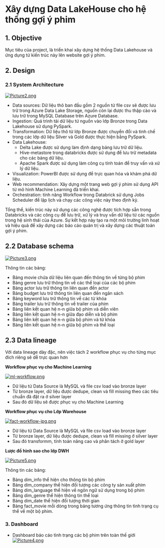 # Xây dựng Data LakeHouse cho hệ thống gợi ý phim

## 1. Objective
Mục tiêu của project, là triển khai xây dựng hệ thống Data Lakehouse và ứng dụng từ kiến trúc này lên website gợi ý phim.
 
## 2. Design
### 2.1 System Architecture
[![Picture2.png](https://i.postimg.cc/FF0CcLcM/Picture2.png)](https://postimg.cc/s1DJC1Tm)
- Data sources: Dữ liệu thô ban đầu gồm 2 nguồn từ file csv sẽ được lưu trữ trong Azure Data Lake Storage, nguồn còn lại được thu thập cào và lưu trữ trong MySQL Database trên Azure Database.
- Ingestion: Quá trình tải dữ liệu từ nguồn vào lớp Bronze trong Data Lakehouse sử dụng PySpark. 
- Transformation: Dữ liệu thô từ lớp Bronze được chuyển đổi và tinh chế trong các lớp dữ liệu Silver và Gold được thực hiện bằng PySpark.
- Data Lakehouse:
  - Delta Lake được sử dụng làm định dạng bảng lưu trữ dữ liệu.
  - Hive-metastore trong databricks được sử dụng để lưu trữ metadata cho các bảng dữ liệu.
  - Apache Spark được sử dụng làm công cụ tính toán để truy vấn và xử lý dữ liệu.
- Visualization: PowerBI được sử dụng để trực quan hóa và khám phá dữ liệu.
- Web recommendation: Xây dựng một trang web gợi ý phim sử dụng API từ mô hình Machine Learning đã triển khai.
- Orchestration: tính năng Workflow trong Databrick sử dụng Jobs Scheduler để lập lịch và chạy các công việc này theo định kỳ.
  
Tổng thể, kiến trúc này sử dụng các công nghệ được tích hợp sẵn trong Databricks và các công cụ để lưu trữ, xử lý và truy vấn dữ liệu từ các nguồn trong hệ sinh thái của Azure. Sự kết hợp này tạo ra một môi trường linh hoạt và hiệu quả để xây dựng các báo cáo quản trị và xây dựng các thuật toán gợi ý phim.

## 2.2 Database schema
[![Picture3.png](https://i.postimg.cc/VkzXTSJb/Picture3.png)](https://postimg.cc/bsFGSwHz)

Thông tin các bảng:
- Bảng movie chứa dữ liệu liên quan đến thông tin về từng bộ phim
- Bảng genre lưu trữ thông tin về các thể loại của các bộ phim
- Bảng actor lưu trữ thông tin liên quan đến actor
- Bảng budget lưu trữ thông tin liên quan đến ngân sách
- Bảng keyword lưu trữ thông tin về các từ khóa
- Bảng trailer lưu trữ thông tin về trailer của phim
- Bảng liên kết quan hệ n-n giữa bộ phim và diễn viên
- Bảng liên kết quan hệ n-n giữa đạo diễn và bộ phim
- Bảng liên kết quan hệ n-n giữa bộ phim và từ khóa
- Bảng liên kết quan hệ n-n giữa bộ phim và thể loại

## 2.3 Data lineage
Với data lineage dày đặc, nên việc tách 2 workflow phục vụ cho từng mục đích riêng sẽ dễ trực quan hơn

**Workflow phục vụ cho Machine Learning**

[![ml-workflow.png](https://i.postimg.cc/x1GtNDzL/ml-workflow.png)](https://postimg.cc/2164gtT5)
- Dữ liệu từ Data Source là MySQL và file csv load vào bronze layer
- Từ bronze layer, dữ liệu được dedupe, clean và fill missing theo các tiêu chuẩn đã đặt ra ở silver layer
- Sau đó dữ liệu sẽ được phục vụ cho Machine Learning

**Workflow phục vụ cho Lớp Warehouse**

[![fact-workflow-jpg.png](https://i.postimg.cc/44M8r1GH/fact-workflow-jpg.png)](https://postimg.cc/5jBqzL6f)
- Dữ liệu từ Data Source là MySQL và file csv load vào bronze layer
- Từ bronze layer, dữ liệu được dedupe, clean và fill missing ở silver layer
- Sau đó transformm, tính toán nâng cao và phân tách ở gold layer
  
**Lược đồ hình sao cho lớp DWH**

[![Picture5.png](https://i.postimg.cc/vZB5b4sg/Picture5.png)](https://postimg.cc/0bTzC2rP)

Thông tin các bảng:
- Bảng dim_info thể hiện cho thông tin bộ phim
- Bảng dim_company thể hiện đối tượng các công ty sản xuất phim
- Bảng dim_language thể hiện về ngôn ngữ sử dụng trong bộ phim
- Bảng dim_genre thể hiện thông tin thể loại
- Bảng dim_date thể hiện đối tượng thời gian
- Bảng fact_movie mỗi dòng trong bảng tương ứng thông tin tình trạng cụ thể về một bộ phim.

### 3. Dashboard
- Dashboard báo cáo tình trạng các bộ phim trên toàn thế giới 
[![Picture4.png](https://i.postimg.cc/NfLPPfzD/Picture4.png)](https://postimg.cc/CzTNRYYn)
